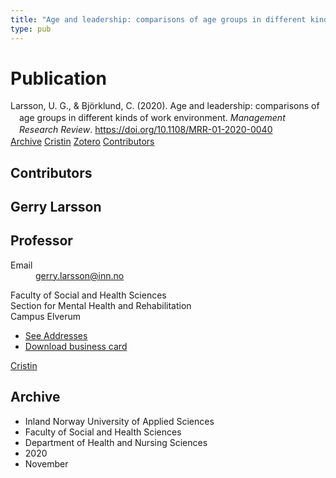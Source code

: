 ```yaml
---
title: "Age and leadership: comparisons of age groups in different kinds of work environment"
type: pub
---
```

<h1>Publication</h1>
<article id="csl-bib-container-AYVQFLB5" class="csl-bib-container">
  <div class="csl-bib-body" style="line-height: 1.35; padding-left: 1em; text-indent:-1em;">
  <div class="csl-entry">Larsson, U. G., &amp; Bj&#xF6;rklund, C. (2020). Age and leadership: comparisons of age groups in different kinds of work environment. <i>Management Research Review</i>. <a href="https://doi.org/10.1108/MRR-01-2020-0040">https://doi.org/10.1108/MRR-01-2020-0040</a></div>
</div>
  <div class="csl-bib-buttons">
    <a href="#taxonomy-article-AYVQFLB5" class="csl-bib-button">Archive</a>
    <a href="https://app.cristin.no/results/show.jsf?id=1845390" alt="Cristin URL" class="csl-bib-button">Cristin</a>
    <a href="http://zotero.org/groups/5022929/items/AYVQFLB5" alt="Zotero URL" class="csl-bib-button">Zotero</a>
    <a href="#contributors-article-AYVQFLB5" class="csl-bib-button">Contributors</a>
  </div>
  <div id="csl-bib-meta-container-AYVQFLB5"></div>
</article>
<div id="csl-bib-meta-AYVQFLB5" class="csl-bib-meta">
  <article id="contributors-article-AYVQFLB5" class="contributors-article">
    <h1>Contributors</h1>
    <div class="personas">
<div class="vrtx-hinn-person-card">
<div class="photo">
<i class="lar la-user-circle missing-person"></i>
</div>
<div class="info">
<hgroup><h1>Gerry Larsson</h1>
<h2>Professor</h2>
</hgroup><dl>
<dt>Email</dt>
<dd>
<a href="mailto:gerry.larsson@inn.no">gerry.larsson@inn.no</a>
</dd>
</dl>
<p>
Faculty of Social and Health Sciences<br>
Section for Mental Health and Rehabilitation<br>
Campus Elverum
</p>
<ul class="vrtx-hinn-links">
<li><a href="https://www.inn.no/english/find-an-employee/gerry-larsson.html#vrtx-hinn-addresses">See Addresses</a></li>
<li><a href="https://www.inn.no/english/find-an-employee/gerry-larsson.html?vrtx=vcf">Download business card</a></li>
</ul>
</div>
</div>
<a href="https://app.cristin.no/persons/show.jsf?id=50941" alt="Cristin URL" class="personas-cristin">Cristin</a>
</div>
  </article>
  <article id="taxonomy-article-AYVQFLB5" class="taxonomy-article">
    <h1>Archive</h1>
    <ul>
      <li>Inland Norway University of Applied Sciences</li>
      <li>Faculty of Social and Health Sciences</li>
      <li>Department of Health and Nursing Sciences</li>
      <li>2020</li>
      <li>November</li>
    </ul>
  </article>
</div>
